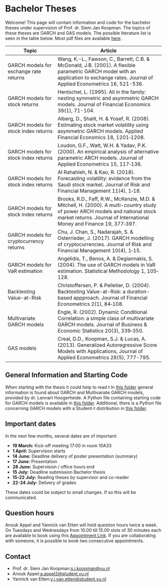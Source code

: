 # Bachelor Theses
Welcome! This page will contain information and code for the bachelor theses under supervision of Prof. dr. Siem Jan Koopman. The topics of these theses are GARCH and GAS models. The possible literature list is seen in the table below. Most pdf files are available [here](https://github.com/YannickvanEtten/bachelor_theses_SJK_2024/tree/5a73c1e8041e4861b474f7ee80dfdf4ba38a8dfe/Papers).

| Topic                               | Article                                                                                      |
|-------------------------------------|----------------------------------------------------------------------------------------------|
| GARCH models for exchange rate returns | Wang, K.-L., Fawson, C., Barrett, C.B. & McDonald, J.B. (2001). A flexible parametric GARCH model with an application to exchange rates. Journal of Applied Econometrics 16, 521-536. |
| GARCH models for stock returns         | Hentschel, L. (1995). All in the family: nesting symmetric and asymmetric GARCH models. Journal of Financial Economics 39(1), 71-104. |
| GARCH models for stock index returns  | Alberg, D., Shalit, H. & Yosef, R. (2008). Estimating stock market volatility using asymmetric GARCH models. Applied Financial Economics 18, 1201‐1208. |
| GARCH models for stock index returns  | Loudon, G.F., Watt, W.H. & Yadav, P.K. (2000). An empirical analysis of alternative parametric ARCH models. Journal of Applied Econometrics 15, 117‐136. |
| GARCH models for stock index returns  | Al Rahahleh, N. & Kao, R. (2018). Forecasting volatility: evidence from the Saudi stock market. Journal of Risk and Financial Management 11(4), 1‐18. |
| GARCH models for stock index returns  | Brooks, R.D., Faff, R.W., McKenzie, M.D. & Mitchell, H. (2000). A multi-country study of power ARCH models and national stock market returns. Journal of International Money and Finance 19, 377‐397. |
| GARCH models for cryptocurrency returns | Chu, J. Chan, S., Nadarajah, S. & Osterrieder, J. (2017). GARCH modelling of cryptocurrencies. Journal of Risk and Financial Management 10(4), 1‐15. |
| GARCH models for VaR estimation       | Angelidis, T., Benos, A. & Degiannakis, S. (2004). The use of GARCH models in VaR estimation. Statistical Methodology 1, 105‐128. |
| Backtesting Value-at-Risk             | Christoffersen, P. & Pelletier, D. (2004). Backtesting Value-at-Risk: a duration-based appproach. Journal of Financial Econometrics 2(1), 84‐108. |
| Multivariate GARCH models             | Engle, R. (2002). Dynamic Conditional Correlation: a simple class of multivariate GARCH models. Journal of Business & Economic Statistics 20(3), 339‐350. |
| GAS models                           | Creal, D.D., Koopman, S.J. & Lucas, A. (2013). Generalized Autoregressive Score Models with Applications, Journal of Applied Econometrics 28(5), 777-795. |

## General Information and Starting Code
When starting with the thesis it could help to read t
In [this folder](https://github.com/YannickvanEtten/bachelor_theses_SJK_2024/tree/5a89c9a9ba76388744a882232c673856aa13a1c6/General%20GARCH%20Information) general information is found about GARCH and Multivariate GARCH models, provided by dr. Lennart Hoogerheide. A Python file containing starting code for GARCH models is available in [this folder](https://github.com/YannickvanEtten/bachelor_theses_SJK_2024/tree/5a89c9a9ba76388744a882232c673856aa13a1c6/Python%20code). Additional, there is a Python file concerning GARCH models with a Student-t distribution in [this folder](https://github.com/YannickvanEtten/bachelor_theses_SJK_2024/tree/5a89c9a9ba76388744a882232c673856aa13a1c6/Python%20code/GARCH%20Student-t).

## Important dates
In the next few months, several dates are of important:
- **19 March:** Kick-off meeting 17:00 in room 10A33
- **1 April:** Supervision starts
- **14 June:** Deadline delivery of poster presentation (summary)
- **17 June:** Presentation
- **28 June:** Supervision / office hours end
- **15 July:** Deadline submission Bachelor thesis
- **15-22 July:** Reading theses by supervisor and co-reader
- **22-24 July:** Delivery of grades

These dates could be subject to small changes. If so this will be communicated.

## Question hours
Anouk Appel and Yannick van Etten will hold question hours twice a week. On Tuesdays and Wednesdays from 10.00 till 15.00 slots of 30 minutes each are available to book using this [Appointment Link](https://docs.google.com/spreadsheets/d/1dEyoqaUAGKnumi-njcBvupdP6KrVuR1BiLH2CVqYHNs/edit?usp=sharing). If you are collaborating with someone, it is possible to book two consecutive appointments.

## Contact
- Prof. dr. Siem Jan Koopman:[s.j.koopman@vu.nl](mailto:s.j.koopman@vu.nl)
- Anouk Appel:[a.appel2@student.vu.nl](mailto:a.appel2@student.vu.nl)
- Yannick van Etten:[y.j.van.etten@student.vu.nl](mailto:y.j.van.etten@student.vu.nl)

